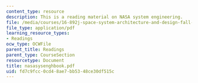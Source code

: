 ```yaml
---
content_type: resource
description: This is a reading material on NASA system engineering.
file: /media/courses/16-892j-space-system-architecture-and-design-fall-2004/fd7c9fcc0cd48ae7bb5348ce30df515c_nasasysenghbook.pdf
file_type: application/pdf
learning_resource_types:
- Readings
ocw_type: OCWFile
parent_title: Readings
parent_type: CourseSection
resourcetype: Document
title: nasasysenghbook.pdf
uid: fd7c9fcc-0cd4-8ae7-bb53-48ce30df515c
---
```

